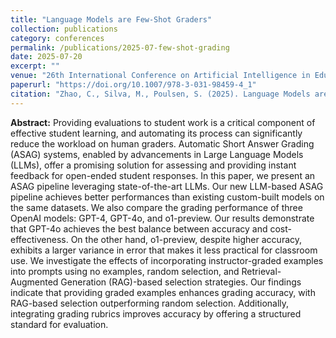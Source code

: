 ```yaml
---
title: "Language Models are Few-Shot Graders"
collection: publications
category: conferences
permalink: /publications/2025-07-few-shot-grading
date: 2025-07-20
excerpt: ""
venue: "26th International Conference on Artificial Intelligence in Education"
paperurl: "https://doi.org/10.1007/978-3-031-98459-4_1"
citation: "Zhao, C., Silva, M., Poulsen, S. (2025). Language Models are Few-Shot Graders. In: Cristea, A.I., Walker, E., Lu, Y., Santos, O.C., Isotani, S. (eds) Artificial Intelligence in Education. AIED 2025. Lecture Notes in Computer Science, vol 15880. Springer, Cham. https://doi.org/10.1007/978-3-031-98459-4_1"
---
```


**Abstract:** Providing evaluations to student work is a critical component of effective student learning, and automating its process can significantly reduce the workload on human graders. Automatic Short Answer Grading (ASAG) systems, enabled by advancements in Large Language Models (LLMs), offer a promising solution for assessing and providing instant feedback for open-ended student responses. In this paper, we present an ASAG pipeline leveraging state-of-the-art LLMs. Our new LLM-based ASAG pipeline achieves better performances than existing custom-built models on the same datasets. We also compare the grading performance of three OpenAI models: GPT-4, GPT-4o, and o1-preview. Our results demonstrate that GPT-4o achieves the best balance between accuracy and cost-effectiveness. On the other hand, o1-preview, despite higher accuracy, exhibits a larger variance in error that makes it less practical for classroom use. We investigate the effects of incorporating instructor-graded examples into prompts using no examples, random selection, and Retrieval-Augmented Generation (RAG)-based selection strategies. Our findings indicate that providing graded examples enhances grading accuracy, with RAG-based selection outperforming random selection. Additionally, integrating grading rubrics improves accuracy by offering a structured standard for evaluation.
